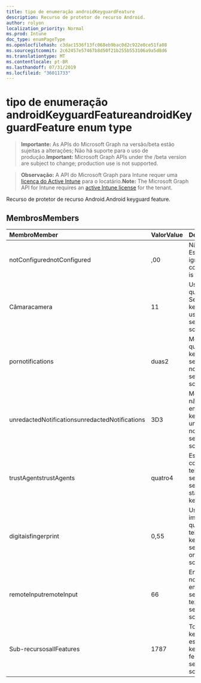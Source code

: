 ```yaml
---
title: tipo de enumeração androidKeyguardFeature
description: Recurso de protetor de recurso Android.
author: rolyon
localization_priority: Normal
ms.prod: Intune
doc_type: enumPageType
ms.openlocfilehash: c3dac1536f13fc068eb9bac0d2c922e0ce51fa08
ms.sourcegitcommit: 2c62457e57467b8d50f21b255b553106a9a5d8d6
ms.translationtype: MT
ms.contentlocale: pt-BR
ms.lasthandoff: 07/31/2019
ms.locfileid: "36011733"
---
```

# <a name="androidkeyguardfeature-enum-type"></a><span data-ttu-id="4004b-103">tipo de enumeração androidKeyguardFeature</span><span class="sxs-lookup"><span data-stu-id="4004b-103">androidKeyguardFeature enum type</span></span>

> <span data-ttu-id="4004b-104">**Importante:** As APIs do Microsoft Graph na versão/beta estão sujeitas a alterações; Não há suporte para o uso de produção.</span><span class="sxs-lookup"><span data-stu-id="4004b-104">**Important:** Microsoft Graph APIs under the /beta version are subject to change; production use is not supported.</span></span>

> <span data-ttu-id="4004b-105">**Observação:** A API do Microsoft Graph para Intune requer uma [licença do Active Intune](https://go.microsoft.com/fwlink/?linkid=839381) para o locatário.</span><span class="sxs-lookup"><span data-stu-id="4004b-105">**Note:** The Microsoft Graph API for Intune requires an [active Intune license](https://go.microsoft.com/fwlink/?linkid=839381) for the tenant.</span></span>

<span data-ttu-id="4004b-106">Recurso de protetor de recurso Android.</span><span class="sxs-lookup"><span data-stu-id="4004b-106">Android keyguard feature.</span></span>

## <a name="members"></a><span data-ttu-id="4004b-107">Membros</span><span class="sxs-lookup"><span data-stu-id="4004b-107">Members</span></span>
|<span data-ttu-id="4004b-108">Membro</span><span class="sxs-lookup"><span data-stu-id="4004b-108">Member</span></span>|<span data-ttu-id="4004b-109">Valor</span><span class="sxs-lookup"><span data-stu-id="4004b-109">Value</span></span>|<span data-ttu-id="4004b-110">Descrição</span><span class="sxs-lookup"><span data-stu-id="4004b-110">Description</span></span>|
|:---|:---|:---|
|<span data-ttu-id="4004b-111">notConfigured</span><span class="sxs-lookup"><span data-stu-id="4004b-111">notConfigured</span></span>|<span data-ttu-id="4004b-112">,0</span><span class="sxs-lookup"><span data-stu-id="4004b-112">0</span></span>|<span data-ttu-id="4004b-113">Não configurado; Esse valor é ignorado.</span><span class="sxs-lookup"><span data-stu-id="4004b-113">Not configured; this value is ignored.</span></span>|
|<span data-ttu-id="4004b-114">Câmara</span><span class="sxs-lookup"><span data-stu-id="4004b-114">camera</span></span>|<span data-ttu-id="4004b-115">1</span><span class="sxs-lookup"><span data-stu-id="4004b-115">1</span></span>|<span data-ttu-id="4004b-116">Uso da câmera quando em telas do Secure keyguard.</span><span class="sxs-lookup"><span data-stu-id="4004b-116">Camera usage when on secure keyguard screens.</span></span>|
|<span data-ttu-id="4004b-117">por</span><span class="sxs-lookup"><span data-stu-id="4004b-117">notifications</span></span>|<span data-ttu-id="4004b-118">duas</span><span class="sxs-lookup"><span data-stu-id="4004b-118">2</span></span>|<span data-ttu-id="4004b-119">Mostrar notificações quando em telas do keyguard seguras.</span><span class="sxs-lookup"><span data-stu-id="4004b-119">Showing notifications when on secure keyguard screens.</span></span>|
|<span data-ttu-id="4004b-120">unredactedNotifications</span><span class="sxs-lookup"><span data-stu-id="4004b-120">unredactedNotifications</span></span>|<span data-ttu-id="4004b-121">3D</span><span class="sxs-lookup"><span data-stu-id="4004b-121">3</span></span>|<span data-ttu-id="4004b-122">Mostrar notificações não redigidas quando em telas do Secure keyguard.</span><span class="sxs-lookup"><span data-stu-id="4004b-122">Showing unredacted notifications when on secure keyguard screens.</span></span>|
|<span data-ttu-id="4004b-123">trustAgents</span><span class="sxs-lookup"><span data-stu-id="4004b-123">trustAgents</span></span>|<span data-ttu-id="4004b-124">quatro</span><span class="sxs-lookup"><span data-stu-id="4004b-124">4</span></span>|<span data-ttu-id="4004b-125">Estado do agente de confiança quando em telas de proteção de segurança seguras.</span><span class="sxs-lookup"><span data-stu-id="4004b-125">Trust agent state when on secure keyguard screens.</span></span>|
|<span data-ttu-id="4004b-126">digitais</span><span class="sxs-lookup"><span data-stu-id="4004b-126">fingerprint</span></span>|<span data-ttu-id="4004b-127">0,5</span><span class="sxs-lookup"><span data-stu-id="4004b-127">5</span></span>|<span data-ttu-id="4004b-128">Uso do sensor de impressão digital quando estiver em telas do Secure keyguard.</span><span class="sxs-lookup"><span data-stu-id="4004b-128">Fingerprint sensor usage when on secure keyguard screens.</span></span>|
|<span data-ttu-id="4004b-129">remoteInput</span><span class="sxs-lookup"><span data-stu-id="4004b-129">remoteInput</span></span>|<span data-ttu-id="4004b-130">6</span><span class="sxs-lookup"><span data-stu-id="4004b-130">6</span></span>|<span data-ttu-id="4004b-131">Entrada de texto de notificação quando em telas de keyguard seguras.</span><span class="sxs-lookup"><span data-stu-id="4004b-131">Notification text entry when on secure keyguard screens.</span></span>|
|<span data-ttu-id="4004b-132">Sub-recursos</span><span class="sxs-lookup"><span data-stu-id="4004b-132">allFeatures</span></span>|<span data-ttu-id="4004b-133">178</span><span class="sxs-lookup"><span data-stu-id="4004b-133">7</span></span>|<span data-ttu-id="4004b-134">Todos os recursos de keyguard quando estão no Secure keyguard.</span><span class="sxs-lookup"><span data-stu-id="4004b-134">All keyguard features when on secure keyguard screens.</span></span>|





